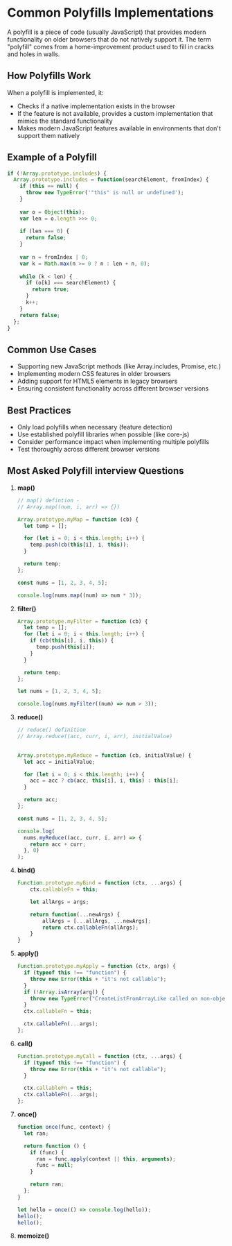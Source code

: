 # Common Polyfills Implementations

A polyfill is a piece of code (usually JavaScript) that provides modern functionality on older browsers that do not natively support it. The term "polyfill" comes from a home-improvement product used to fill in cracks and holes in walls.

## How Polyfills Work

When a polyfill is implemented, it:

- Checks if a native implementation exists in the browser
- If the feature is not available, provides a custom implementation that mimics the standard functionality
- Makes modern JavaScript features available in environments that don't support them natively

## Example of a Polyfill

```jsx
if (!Array.prototype.includes) {
  Array.prototype.includes = function(searchElement, fromIndex) {
    if (this == null) {
      throw new TypeError('"this" is null or undefined');
    }
    
    var o = Object(this);
    var len = o.length >>> 0;
    
    if (len === 0) {
      return false;
    }
    
    var n = fromIndex | 0;
    var k = Math.max(n >= 0 ? n : len + n, 0);
    
    while (k < len) {
      if (o[k] === searchElement) {
        return true;
      }
      k++;
    }
    return false;
  };
}
```

## Common Use Cases

- Supporting new JavaScript methods (like Array.includes, Promise, etc.)
- Implementing modern CSS features in older browsers
- Adding support for HTML5 elements in legacy browsers
- Ensuring consistent functionality across different browser versions

## Best Practices

- Only load polyfills when necessary (feature detection)
- Use established polyfill libraries when possible (like core-js)
- Consider performance impact when implementing multiple polyfills
- Test thoroughly across different browser versions

## Most Asked Polyfill interview Questions

1. **map()**
    
    ```jsx
    // map() defintion - 
    // Array.map((num, i, arr) => {})
    
    Array.prototype.myMap = function (cb) {
      let temp = [];
    
      for (let i = 0; i < this.length; i++) {
        temp.push(cb(this[i], i, this));
      }
    
      return temp;
    };
    
    const nums = [1, 2, 3, 4, 5];
    
    console.log(nums.map((num) => num * 3));
    ```
    
2. **filter()**
    
    ```jsx
    Array.prototype.myFilter = function (cb) {
      let temp = [];
      for (let i = 0; i < this.length; i++) {
        if (cb(this[i], i, this)) {
          temp.push(this[i]);
        }
      }
    
      return temp;
    };
    
    let nums = [1, 2, 3, 4, 5];
    
    console.log(nums.myFilter((num) => num > 3));
    ```
    
3. **reduce()**
    
    ```jsx
    // reduce() definition
    // Array.reduce((acc, curr, i, arr), initialValue)
    
     
    Array.prototype.myReduce = function (cb, initialValue) {
      let acc = initialValue;
    
      for (let i = 0; i < this.length; i++) {
        acc = acc ? cb(acc, this[i], i, this) : this[i];
      }
    
      return acc;
    };
    
    const nums = [1, 2, 3, 4, 5];
    
    console.log(
      nums.myReduce((acc, curr, i, arr) => {
        return acc + curr;
      }, 0)
    );
    ```
    
4. **bind()**
    
    ```jsx
    Function.prototype.myBind = function (ctx, ...args) {
        ctx.callableFn = this;
    
        let allArgs = args;
    
        return function(...newArgs) {
            allArgs = [...allArgs, ...newArgs];
            return ctx.callableFn(allArgs);
        }
    }
    ```
    
5. **apply()**
    
    ```jsx
    Function.prototype.myApply = function (ctx, args) {
      if (typeof this !== "function") {
        throw new Error(this + "it's not callable");
      }
      if (!Array.isArray(arg)) {
        throw new TypeError("CreateListFromArrayLike called on non-object");
      }
      ctx.callableFn = this;
    
      ctx.callableFn(...args);
    };
    
    ```
    
6. **call()**
    
    ```jsx
    Function.prototype.myCall = function (ctx, ...args) {
      if (typeof this !== "function") {
        throw new Error(this + "it's not callable");
      }
    
      ctx.callableFn = this;
      ctx.callableFn(...args);
    };
    ```
    
7. **once()**
    
    ```jsx
    function once(func, context) {
      let ran;
    
      return function () {
        if (func) {
          ran = func.apply(context || this, arguments);
          func = null;
        }
    
        return ran;
      };
    }
    
    let hello = once(() => console.log(hello));
    hello();
    hello();
    ```
    
8. **memoize()**
